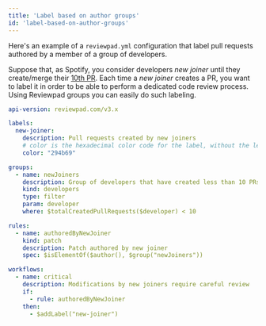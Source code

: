 ```yaml
---
title: 'Label based on author groups'
id: 'label-based-on-author-groups'
---
```


Here's an example of a `reviewpad.yml` configuration that label pull requests authored by a member of a group of developers.

Suppose that, as Spotify, you consider developers _new joiner_ until they create/merge their [10th PR](https://backstage.spotify.com/blog/measuring-backstage-success-at-spotify/). Each time a _new joiner_ creates a PR, you want to label it in order to be able to perform a dedicated code review process. Using Reviewpad groups you can easily do such labeling.

```yaml
api-version: reviewpad.com/v3.x

labels:
  new-joiner:
    description: Pull requests created by new joiners
    # color is the hexadecimal color code for the label, without the leading #.
    color: "294b69"

groups:
  - name: newJoiners
    description: Group of developers that have created less than 10 PRs
    kind: developers
    type: filter
    param: developer
    where: $totalCreatedPullRequests($developer) < 10

rules:
  - name: authoredByNewJoiner
    kind: patch
    description: Patch authored by new joiner
    spec: $isElementOf($author(), $group("newJoiners"))

workflows:
  - name: critical
    description: Modifications by new joiners require careful review
    if:
      - rule: authoredByNewJoiner
    then:
      - $addLabel("new-joiner")
```
